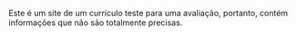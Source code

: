 Este é um site de um currículo teste para uma avaliação, portanto, contém informações que não são totalmente precisas.
